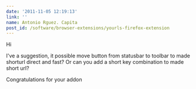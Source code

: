 ```yaml
---
date: '2011-11-05 12:19:13'
link: ''
name: Antonio Rguez. Capita
post_id: /software/browser-extensions/yourls-firefox-extension
---
```


Hi

I've a suggestion, it possible move button from statusbar to toolbar to made shorturl direct and fast? Or can you add a short key combination to made short url?

Congratulations for your addon